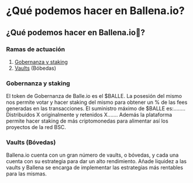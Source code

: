 # ¿Qué podemos hacer en Ballena.io?

## ¿Qué podemos hacer en Ballena.io🐋?

### Ramas de actuación

1. [Gobernanza y staking](changelinkhttps://ballena.io)
2. [Vaults](changelinkhttps://ballena.io) \(Bóbedas\)

### Gobernanza y staking

El token de Gobernanza de Balle.io es el $BALLE. La posesión del mismo nos permite votar y hacer staking del mismo para obtener un % de las fees generadas en las transacciones. El suministro máximo de $BALLE es:........ Distribuidos X originalmente y retenidos X....... Además la plataforma permite hacer staking de más criptomonedas para alimentar así los proyectos de la red BSC.

### Vaults \(Bóvedas\)

Ballena.io cuenta con un gran número de vaults, o bóvedas, y cada una cuenta con su estrategia para dar un alto rendimiento. Añade liquidez a las vaults y Ballena se encarga de implementar las estrategias más rentables para las mismas.




